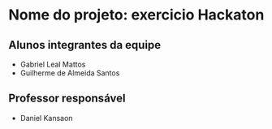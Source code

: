 # Nome do projeto: exercicio Hackaton



## Alunos integrantes da equipe

* Gabriel Leal Mattos
* Guilherme de Almeida Santos

## Professor responsável 

* Daniel Kansaon

